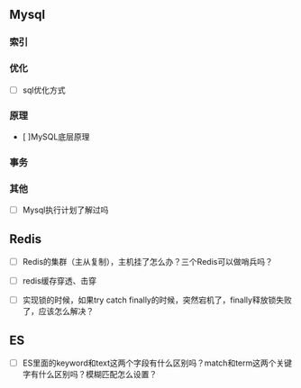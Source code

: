 ## Mysql

### 索引


### 优化
- [ ] sql优化方式 


### 原理
- [ ]MySQL底层原理

### 事务

### 其他
- [ ] Mysql执行计划了解过吗


## Redis
- [ ] Redis的集群（主从复制），主机挂了怎么办？三个Redis可以做哨兵吗？
- [ ] redis缓存穿透、击穿
- [ ] 实现锁的时候，如果try catch finally的时候，突然宕机了，finally释放锁失败了，应该怎么解决？




## ES
- [ ] ES里面的keyword和text这两个字段有什么区别吗？match和term这两个关键字有什么区别吗？模糊匹配怎么设置？